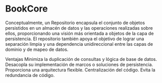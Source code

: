 # BookCore

Conceptualmente, un Repositorio encapsula el conjunto de objetos persistidos en un almacén de datos 
y las operaciones realizadas sobre ellos, proporcionando una visión más orientada a objetos de la capa de persistencia. 
El repositorio también apoya el objetivo de lograr una separación limpia y una dependencia unidireccional 
entre las capas de dominio y de mapeo de datos.

Ventajas
Minimiza la duplicación de consultas y lógica de base de datos.
Desacopla su implementación de marcos o soluciones de persistencia.
Proporciona una arquitectura flexible.
Centralización del código.
Evita la redundancia de código.
